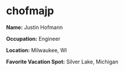 # chofmajp

**Name:** Justin Hofmann

**Occupation:** Engineer

**Location:** Milwaukee, WI

**Favorite Vacation Spot:** Silver Lake, Michigan
